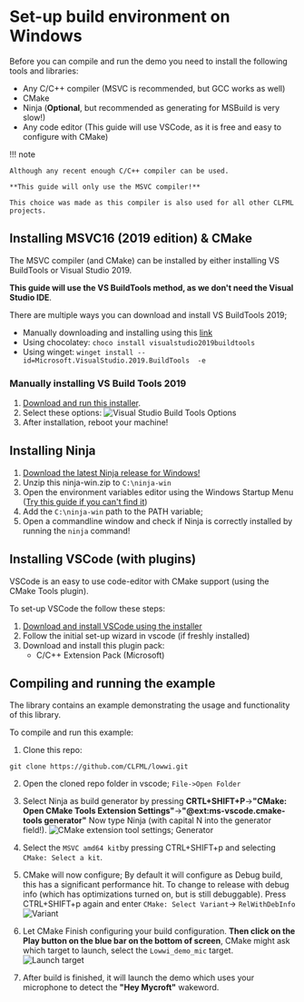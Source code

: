 # Set-up build environment on Windows
Before you can compile and run the demo you need to install the following tools and libraries:

- Any C/C++ compiler (MSVC is recommended, but GCC works as well)
- CMake
- Ninja (**Optional**, but recommended as generating for MSBuild is very slow!)
- Any code editor (This guide will use VSCode, as it is free and easy to configure with CMake)

!!! note

    Although any recent enough C/C++ compiler can be used. 
    
    **This guide will only use the MSVC compiler!**

    This choice was made as this compiler is also used for all other CLFML projects.


## Installing MSVC16 (2019 edition) & CMake
The MSVC compiler (and CMake) can be installed by either installing VS BuildTools or Visual Studio 2019.

**This guide will use the VS BuildTools method, as we don't need the Visual Studio IDE**.

There are multiple ways you can download and install VS BuildTools 2019;

- Manually downloading and installing using this [link](https://aka.ms/vs/16/release/vs_buildtools.exe)
- Using chocolatey:
  ```choco install visualstudio2019buildtools```
- Using winget:
```winget install --id=Microsoft.VisualStudio.2019.BuildTools  -e```

### Manually installing VS Build Tools 2019
1. [Download and run this installer](https://aka.ms/vs/16/release/vs_buildtools.exe).
2. Select these options:
![Visual Studio Build Tools Options](img/vs_build_tools_options.png)
3. After installation, reboot your machine!


## Installing Ninja
1. [Download the latest Ninja release for Windows!](https://github.com/ninja-build/ninja/releases)
2. Unzip this ninja-win.zip to `C:\ninja-win`
3. Open the environment variables editor using the Windows Startup Menu ([Try this guide if you can't find it](https://www.imatest.com/docs/editing-system-environment-variables/#Windows))
4. Add the `C:\ninja-win` path to the PATH variable;
5. Open a commandline window and check if Ninja is correctly installed by running the `ninja` command!


## Installing VSCode (with plugins)
VSCode is an easy to use code-editor with CMake support (using the CMake Tools plugin). 

To set-up VSCode the follow these steps:

1. [Download and install VSCode using the installer](https://code.visualstudio.com/download)
2. Follow the initial set-up wizard in vscode (if freshly installed)
3. Download and install this plugin pack:
    - C/C++ Extension Pack (Microsoft)

## Compiling and running the example
The library contains an example demonstrating the usage and functionality of this library. 

To compile and run this example:

1. Clone this repo:
```
git clone https://github.com/CLFML/lowwi.git
```

2. Open the cloned repo folder in vscode; `File->Open Folder`

3. Select Ninja as build generator by pressing **CRTL+SHIFT+P**->**"CMake: Open CMake Tools Extension Settings"**->**"@ext:ms-vscode.cmake-tools generator"**
   Now type Ninja (with capital N into the generator field!).
   ![CMake extension tool settings; Generator](img/vscode_cmake_generator.png)

4. Select the `MSVC amd64 kit`by pressing CTRL+SHIFT+p and selecting `CMake: Select a kit`.

5. CMake will now configure; By default it will configure as Debug build, this has a significant performance hit.
   To change to release with debug info (which has optimizations turned on, but is still debuggable). Press CTRL+SHIFT+p again and enter `CMake: Select Variant`-> `RelWithDebInfo`
   ![Variant](img/build_variant.png)

6. Let CMake Finish configuring your build configuration. **Then click on the Play button on the blue bar on the bottom of screen**, CMake might ask which target to launch, select the `Lowwi_demo_mic` target.
   ![Launch target](img/launch_target.png)

7. After build is finished, it will launch the demo which uses your microphone to detect the **"Hey Mycroft"** wakeword.